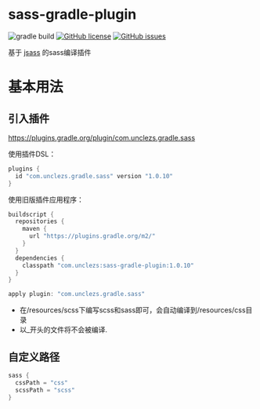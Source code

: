 # sass-gradle-plugin

![gradle build](https://img.shields.io/github/workflow/status/unclezs/sass-gradle-plugin/Java%20CI%20with%20Gradle) [![GitHub license](https://img.shields.io/github/license/unclezs/sass-gradle-plugin?color=%2340C0D0&label=License)](https://github.com/unclezs/sass-gradle-plugin/blob/master/LICENSE) [![GitHub issues](https://img.shields.io/github/issues/unclezs/sass-gradle-plugin?color=orange&label=Issues)](https://github.com/unclezs/sass-gradle-plugin/issues)

基于 [jsass](https://github.com/bit3/jsass) 的sass编译插件

# 基本用法

## 引入插件

https://plugins.gradle.org/plugin/com.unclezs.gradle.sass

使用插件DSL：

```groovy
plugins {
  id "com.unclezs.gradle.sass" version "1.0.10"
}
```

使用旧版插件应用程序：

```gradle
buildscript {
  repositories {
    maven {
      url "https://plugins.gradle.org/m2/"
    }
  }
  dependencies {
    classpath "com.unclezs:sass-gradle-plugin:1.0.10"
  }
}

apply plugin: "com.unclezs.gradle.sass"
```

- 在/resources/scss下编写scss和sass即可，会自动编译到/resources/css目录
- 以_开头的文件将不会被编译.

## 自定义路径

```groovy
sass {
  cssPath = "css"
  scssPath = "scss"
}
```
